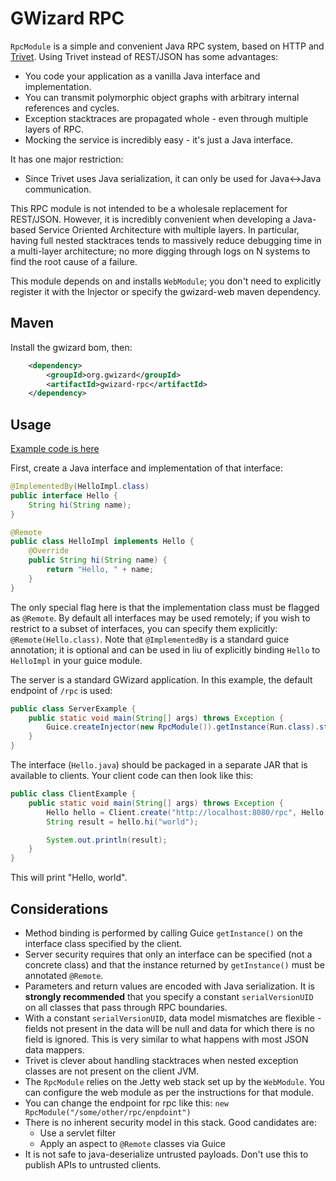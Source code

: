# GWizard RPC

`RpcModule` is a simple and convenient Java RPC system, based on HTTP and [Trivet](https://github.com/stickfigure/trivet).
Using Trivet instead of REST/JSON has some advantages:

 * You code your application as a vanilla Java interface and implementation.
 * You can transmit polymorphic object graphs with arbitrary internal references and cycles.
 * Exception stacktraces are propagated whole - even through multiple layers of RPC.
 * Mocking the service is incredibly easy - it's just a Java interface.

It has one major restriction:

 * Since Trivet uses Java serialization, it can only be used for Java<->Java communication.

This RPC module is not intended to be a wholesale replacement for REST/JSON. However, it is incredibly convenient when
developing a Java-based Service Oriented Architecture with multiple layers. In particular, having full nested stacktraces
tends to massively reduce debugging time in a multi-layer architecture; no more digging through logs on N systems to
find the root cause of a failure.

This module depends on and installs `WebModule`; you don't need to explicitly register it with the Injector
or specify the gwizard-web maven dependency.

## Maven

Install the gwizard bom, then:

```xml
	<dependency>
		<groupId>org.gwizard</groupId>
		<artifactId>gwizard-rpc</artifactId>
	</dependency>
```

## Usage

[Example code is here](src/test/java/org/gwizard/rpc/example/)

First, create a Java interface and implementation of that interface:

```java
@ImplementedBy(HelloImpl.class)
public interface Hello {
	String hi(String name);
}
```

```java
@Remote
public class HelloImpl implements Hello {
	@Override
	public String hi(String name) {
		return "Hello, " + name;
	}
}
```

The only special flag here is that the implementation class must be flagged as `@Remote`. By default all interfaces
may be used remotely; if you wish to restrict to a subset of interfaces, you can specify them explicitly:
`@Remote(Hello.class)`. Note that `@ImplementedBy` is a standard guice annotation; it is optional and can be used
in liu of explicitly binding `Hello` to `HelloImpl` in your guice module.

The server is a standard GWizard application. In this example, the default endpoint of `/rpc` is used:

```java
public class ServerExample {
	public static void main(String[] args) throws Exception {
		Guice.createInjector(new RpcModule()).getInstance(Run.class).start();
	}
}
```

The interface (`Hello.java`) should be packaged in a separate JAR that is available to clients. Your client code can
then look like this:

```java
public class ClientExample {
	public static void main(String[] args) throws Exception {
		Hello hello = Client.create("http://localhost:8080/rpc", Hello.class);
		String result = hello.hi("world");

		System.out.println(result);
	}
}
```

This will print "Hello, world".

## Considerations

 * Method binding is performed by calling Guice `getInstance()` on the interface class specified by the client.
 * Server security requires that only an interface can be specified (not a concrete class) and that the
   instance returned by `getInstance()` must be annotated `@Remote`.
 * Parameters and return values are encoded with Java serialization. It is **strongly recommended** that you
   specify a constant `serialVersionUID` on all classes that pass through RPC boundaries.
 * With a constant `serialVersionUID`, data model mismatches are flexible - fields not present in the
   data will be null and data for which there is no field is ignored. This is very similar to what happens with
   most JSON data mappers.
 * Trivet is clever about handling stacktraces when nested exception classes are not present on the client JVM.
 * The `RpcModule` relies on the Jetty web stack set up by the `WebModule`. You can configure the web module
   as per the instructions for that module.
 * You can change the endpoint for rpc like this: `new RpcModule("/some/other/rpc/enpdoint")`
 * There is no inherent security model in this stack. Good candidates are:
   * Use a servlet filter
   * Apply an aspect to `@Remote` classes via Guice
 * It is not safe to java-deserialize untrusted payloads. Don't use this to publish APIs to untrusted clients.
